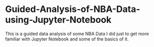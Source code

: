 # Guided-Analysis-of-NBA-Data-using-Jupyter-Notebook
This is a guided data analysis of some NBA Data I did just to get more familiar with Jupyter Notebook and some of the basics of it.
